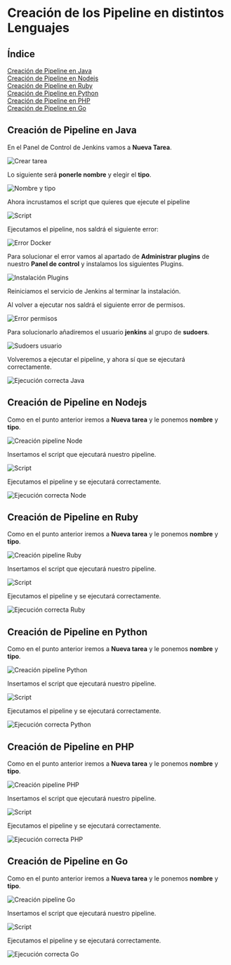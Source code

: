 # **Creación de los Pipeline en distintos Lenguajes**

## **Índice**
[Creación de Pipeline en Java](#id1)<br>
[Creación de Pipeline en Nodejs](#id2)<br>
[Creación de Pipeline en Ruby](#id3)<br>
[Creación de Pipeline en Python](#id4)<br>
[Creación de Pipeline en PHP](#id5)<br>
[Creación de Pipeline en Go](#id6)

## **Creación de Pipeline en Java**<a name = "id1"></a>
En el Panel de Control de Jenkins vamos a **Nueva Tarea**.

![Crear tarea](img/pipeline-jenkins/1.png)

Lo siguiente será **ponerle nombre** y elegir el **tipo**.

![Nombre y tipo](img/pipeline-jenkins/2.png)

Ahora incrustamos el script que quieres que ejecute el pipeline

![Script](img/pipeline-jenkins/3.png)

Ejecutamos el pipeline, nos saldrá el siguiente error:

![Error Docker](img/pipeline-jenkins/4.png)

Para solucionar el error vamos al apartado de **Administrar plugins** de nuestro **Panel de control** y instalamos los siguientes Plugins.

![Instalación Plugins](img/pipeline-jenkins/5.png)

Reiniciamos el servicio de Jenkins al terminar la instalación.

Al volver a ejecutar nos saldrá el siguiente error de permisos.

![Error permisos](img/pipeline-jenkins/7.png)

Para solucionarlo añadiremos el usuario **jenkins** al grupo de **sudoers**.

![Sudoers usuario](img/pipeline-jenkins/8.png)

Volveremos a ejecutar el pipeline, y ahora sí que se ejecutará correctamente.

![Ejecución correcta Java](img/pipeline-jenkins/9.png)

## **Creación de Pipeline en Nodejs**<a name = "id2"></a>
Como en el punto anterior iremos a **Nueva tarea** y le ponemos **nombre** y **tipo**.

![Creación pipeline Node](img/pipeline-jenkins/10.png)

Insertamos el script que ejecutará nuestro pipeline.

![Script](img/pipeline-jenkins/11.png)

Ejecutamos el pipeline y se ejecutará correctamente.

![Ejecución correcta Node](img/pipeline-jenkins/12.png)

## **Creación de Pipeline en Ruby**<a name = "id3"></a>
Como en el punto anterior iremos a **Nueva tarea** y le ponemos **nombre** y **tipo**.

![Creación pipeline Ruby](img/pipeline-jenkins/13.png)

Insertamos el script que ejecutará nuestro pipeline.

![Script](img/pipeline-jenkins/14.png)

Ejecutamos el pipeline y se ejecutará correctamente.

![Ejecución correcta Ruby](img/pipeline-jenkins/15.png)

## **Creación de Pipeline en Python**<a name = "id4"></a>
Como en el punto anterior iremos a **Nueva tarea** y le ponemos **nombre** y **tipo**.

![Creación pipeline Python](img/pipeline-jenkins/16.png)

Insertamos el script que ejecutará nuestro pipeline.

![Script](img/pipeline-jenkins/17.png)

Ejecutamos el pipeline y se ejecutará correctamente.

![Ejecución correcta Python](img/pipeline-jenkins/18.png)

## **Creación de Pipeline en PHP**<a name = "id5"></a>
Como en el punto anterior iremos a **Nueva tarea** y le ponemos **nombre** y **tipo**.

![Creación pipeline PHP](img/pipeline-jenkins/19.png)

Insertamos el script que ejecutará nuestro pipeline.

![Script](img/pipeline-jenkins/20.png)

Ejecutamos el pipeline y se ejecutará correctamente.

![Ejecución correcta PHP](img/pipeline-jenkins/21.png)

## **Creación de Pipeline en Go**<a name = "id6"></a>
Como en el punto anterior iremos a **Nueva tarea** y le ponemos **nombre** y **tipo**.

![Creación pipeline Go](img/pipeline-jenkins/22.png)

Insertamos el script que ejecutará nuestro pipeline.

![Script](img/pipeline-jenkins/23.png)

Ejecutamos el pipeline y se ejecutará correctamente.

![Ejecución correcta Go](img/pipeline-jenkins/24.png)
